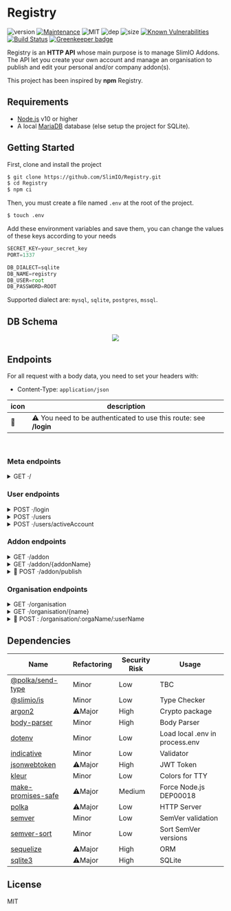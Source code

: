 # Registry
![version](https://img.shields.io/badge/dynamic/json.svg?url=https://raw.githubusercontent.com/SlimIO/Registry/master/package.json?token=AOgWw3vrgQuu-U4fz1c7yYZyc7XJPNtrks5catjdwA%3D%3D&query=$.version&label=Version)
[![Maintenance](https://img.shields.io/badge/Maintained%3F-yes-green.svg)](https://github.com/SlimIO/Registry/commit-activity)
![MIT](https://img.shields.io/github/license/mashape/apistatus.svg)
![dep](https://img.shields.io/david/SlimIO/Registry.svg)
![size](https://img.shields.io/github/repo-size/SlimIO/Registry.svg)
[![Known Vulnerabilities](https://snyk.io/test/github/SlimIO/Registry/badge.svg?targetFile=package.json)](https://snyk.io/test/github/SlimIO/Registry?targetFile=package.json)
[![Build Status](https://travis-ci.com/SlimIO/Registry.svg?branch=master)](https://travis-ci.com/SlimIO/Registry)
[![Greenkeeper badge](https://badges.greenkeeper.io/SlimIO/Registry.svg)](https://greenkeeper.io/)

Registry is an **HTTP API** whose main purpose is to manage SlimIO Addons. The API let you create your own account and manage an  organisation to publish and edit your personal and/or company addon(s).

This project has been inspired by **npm** Registry.

## Requirements

- [Node.js](https://nodejs.org/en/) v10 or higher
- A local [MariaDB](https://mariadb.org/) database (else setup the project for SQLite).

## Getting Started

First, clone and install the project
```bash
$ git clone https://github.com/SlimIO/Registry.git
$ cd Registry
$ npm ci
```

Then, you must create a file named `.env` at the root of the project.
```bash
$ touch .env
```

Add these environment variables and save them, you can change the values ​​of these keys according to your needs
```js
SECRET_KEY=your_secret_key
PORT=1337

DB_DIALECT=sqlite
DB_NAME=registry
DB_USER=root
DB_PASSWORD=ROOT
```

Supported dialect are: `mysql`, `sqlite`, `postgres`, `mssql`.

## DB Schema

<p align="center">
    <img src="https://i.imgur.com/h0KRpsa.jpg">
</p>

## Endpoints

For all request with a body data, you need to set your headers with:
- Content-Type: `application/json`

| icon | description |
| --- | --- |
| 🔑 | ⚠️ You need to be authenticated to use this route: see **/login** |

<br />

### Meta endpoints

<details><summary>GET ·/</summary>
<br />

Return service metadata.

| Name | Value | Kind | Required? | Notes |
| --- | --- | --- | --- | --- |

```js
{
    uptime: 3403
}
```

</details>

### User endpoints

<details><summary>POST ·/login</summary>
<br />

Authenticate a user and get an AccessToken. The account must be activated before to success.

| Name | Value | Kind | Required? | Notes |
| --- | --- | --- | --- | --- |
| username | String | Body | ✅ | User name |
| password | String | Body | ✅ | User password |

Return an AccessToken which will be required for some endpoints.
```ts
{
    access_token: string;
}
```

</details>

<details><summary>POST ·/users</summary>
<br />

Create a new **inactive** user. The account will be deleted after 24 hours if no activation occur.

| Name | Value | Kind | Required? | Notes |
| --- | --- | --- | --- | --- |
| username | String | Body | ✅ | User name |
| password | String | Body | ✅ | User password |

Return an empty JSON on success with a code 201.
```js
{}
```

</details>

<details><summary>POST ·/users/activeAccount</summary>
<br />

Activate an account with the activation token received by email.

| Name | Value | Kind | Required? | Notes |
| --- | --- | --- | --- | --- |
| token | String | Body | ✅ | Activation token |

Return an empty JSON on success with code 200.
```js
{}
```

</details>

### Addon endpoints

<details><summary>GET ·/addon</summary>
<br />

Get all available addons.

| Name | Value | Kind | Required? | Notes |
| --- | --- | --- | --- | --- |

```js
[
    "cpu",
    "memory"
]
```

</details>

<details><summary>GET ·/addon/{addonName}</summary>
<br />

Get a given addon by his name.

| Name | Value | Kind | Required? | Notes |
| --- | --- | --- | --- | --- |
| addonName | String | Path | ✅ | Addon name |

Return a data structure described by the following interface:
```ts
{
    name: string,
    description: string,
    git: string,
    createdAt: Date,
    updatedAt: Date,
    author: {
        username: string,
        description: string
    },
    organisation: {
        name: string,
        createdAt: Date,
        updatedAt: Date
    },
    versions: [
        {
            version: string,
            createdAt: string
        }
    ]
}
```

</details>

<details><summary>🔑 POST ·/addon/publish</summary>
<br />

Create or update an Addon release. This endpoint require an AccessToken.

| Name | Value | Kind | Required? | Notes |
| --- | --- | --- | --- | --- |
| name | String | Body | ✅ | Addon name |
| description | String | Body | ❌ | Addon description |
| version | String | Body | ✅ | Semver |
| git | String | Body | ✅ | GIT Url |
| organisation | String | Body | ❌ | Organisation (if any) |

Return the addon id.
```js
{
    addonId: 1
}
```

</details>

### Organisation endpoints

<details><summary>GET ·/organisation</summary>
<br />

Get all organisations.

| Name | Value | Kind | Required? | Notes |
| --- | --- | --- | --- | --- |

Return an JavaScript Object described by the following interface:
```ts
{
    [name: string]: {
        description: string,
        owner: string,
        users: string[]
        addons: string[]
    }
}
```
<br>
</details>

<details><summary>GET ·/organisation/{name}</summary>
<br />

Get an organisation by his name.

| Name | Value | Kind | Required? | Notes |
| --- | --- | --- | --- | --- |
| name | String | Path | ✅ | Organisation name |

Return a data structure like:
```ts
{
    name: string,
    description: string,
    createdAt: Date,
    updatedAt: Date,
    owner: {
        username: string,
        createdAt: Date,
        updatedAt: Date
    },
    users: [
        {
            username: string,
            createdAt: Date,
            updatedAt: Date
        }
    ]
    addons: [
        {
            name: string,
            description: string,
            git: string,
            createdAt: Date,
            updatedAt: Date
        }
    ]
}
```
<br>
</details>

<details><summary>🔑 POST : /organisation/:orgaName/:userName</summary>
<br />

Add a user to an organisation. This endpoint require an AccessToken.

| Name | Value | Kind | Required? | Notes |
| --- | --- | --- | --- | --- |
| orgaName | String | Path | ✅ | Organisation name |
| userName | String | Path | ✅ | User name |

> ⚠️ Only Organisation owner can use this endpoint.

Return the following interface:
```ts
{
    createdAt: date,
    updatedAt: date,
    organisationId: number,
    userId: number
}
```

<br>
</details>

## Dependencies

|Name|Refactoring|Security Risk|Usage|
|---|---|---|---|
|[@polka/send-type]()|Minor|Low|TBC|
|[@slimio/is](https://github.com/SlimIO/is#readme)|Minor|Low|Type Checker|
|[argon2](https://github.com/ranisalt/node-argon2#readme)|⚠️Major|High|Crypto package|
|[body-parser](https://github.com/expressjs/body-parser#readme)|Minor|High|Body Parser|
|[dotenv](https://github.com/motdotla/dotenv#readme)|Minor|Low|Load local .env in process.env|
|[indicative](https://github.com/poppinss/indicative#readme)|Minor|Low|Validator|
|[jsonwebtoken](https://github.com/auth0/node-jsonwebtoken#readme)|⚠️Major|High|JWT Token|
|[kleur](https://github.com/lukeed/kleur#readme)|Minor|Low|Colors for TTY|
|[make-promises-safe](https://github.com/mcollina/make-promises-safe#readme)|⚠️Major|Medium|Force Node.js DEP00018|
|[polka]()|⚠️Major|Low|HTTP Server|
|[semver](https://github.com/npm/node-semver#readme)|Minor|Low|SemVer validation|
|[semver-sort](https://github.com/ragingwind/semver-sort#readme)|Minor|Low|Sort SemVer versions|
|[sequelize](http://docs.sequelizejs.com/)|⚠️Major|High|ORM|
|[sqlite3](http://github.com/mapbox/node-sqlite3)|⚠️Major|High|SQLite|

## License
MIT

